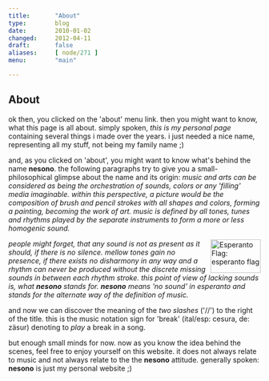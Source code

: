 ```yaml
---
title:       "About"
type:        blog 
date:        2010-01-02
changed:     2012-04-11
draft:       false
aliases:     [ node/271 ]
menu:        "main"

---
```


## About


ok then, you clicked on the 'about' menu link. then you might want to know, what this page is all about. simply spoken, <em>this is my personal page</em> containing several things i made over the years. i just needed a nice name, representing all my stuff, not being my family name ;)

and, as you clicked on 'about', you might want to know what's behind the name <b>nesono</b>. the following paragraphs try to give you a small-philosophical glimpse about the name and its origin: <cite>music and arts can be considered as being the orchestration of sounds, colors or any 'filling' media imaginable. within this perspective, a picture would be the composition of brush and pencil strokes with all shapes and colors, forming a painting, becoming the work of art. music is defined by all tones, tunes and rhythms played by the separate instruments to form a more or less homogenic sound.</cite>

<a href="/sites/default/files/images/450px-Flag_of_Esperanto.svg_.png" title="Esperanto Flag"><img alt="Esperanto Flag: esperanto flag" class="image image-thumbnail" rel="lightbox" src="/sites/default/files/imagecache/thumbnail/images/450px-Flag_of_Esperanto.svg_.png" style="margin-top: 0pt; margin-right: 0pt; margin-bottom: 0pt; margin-left: 10px; float: right; width: 100px; height: 67px; " title="Esperanto Flag: esperanto flag" /></a><cite>people might forget, that any sound is not as present as it should, if there is no silence. mellow tones gain no presence, if there exists no disharmony in any way and a rhythm can never be produced without the discrete missing sounds in between each rhythm stroke. this point of view of lacking sounds is, what <b>nesono</b> stands for. <b>nesono</b> means 'no sound' in esperanto and stands for the alternate way of the definition of music.</cite>

and now we can discover the meaning of the <em>two slashes</em> ('//') to the right of the title. this is the music notation sign for 'break' (ital/esp: cesura, de: z&auml;sur) denoting to <em>play</em> a break in a song.

but enough small minds for now. now as you know the idea behind the scenes, feel free to enjoy yourself on this website. it does not always relate to music and not always relate to the the <b>nesono</b> attitude. generally spoken: <b>nesono</b> is just my personal website ;)

